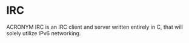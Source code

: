 # IRC
ACRONYM IRC is an IRC client and server written entirely in C, that will solely utilize IPv6 networking.
